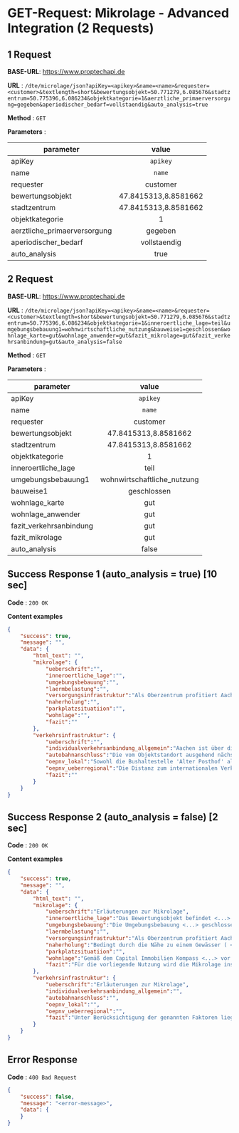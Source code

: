 # GET-Request: Mikrolage - Advanced Integration (2 Requests)

## 1 Request

**BASE-URL**: https://www.proptechapi.de

**URL** : `/dte/microlage/json?apiKey=<apikey>&name=<name>&requester=<customer>&textlength=short&bewertungsobjekt=50.771279,6.085676&stadtzentrum=50.775396,6.086234&objektkategorie=1&aerztliche_primaerversorgung=gegeben&aperiodischer_bedarf=vollstaendig&auto_analysis=true`

**Method** : `GET`

**Parameters** : 

| parameter        | value         
| ------------- |:-------------:| 
| apiKey     | `apikey` | 
| name     | `name` |
| requester     | customer |
| bewertungsobjekt     | 47.8415313,8.8581662 |
| stadtzentrum     | 47.8415313,8.8581662 |
| objektkategorie     | 1 |
| aerztliche_primaerversorgung     | gegeben |
| aperiodischer_bedarf     | vollstaendig |
| auto_analysis     | true |

## 2 Request

**BASE-URL**: https://www.proptechapi.de

**URL** : `/dte/microlage/json?apiKey=<apikey>&name=<name>&requester=<customer>&textlength=short&bewertungsobjekt=50.771279,6.085676&stadtzentrum=50.775396,6.086234&objektkategorie=1&inneroertliche_lage=teil&umgebungsbebauung1=wohnwirtschaftliche_nutzung&bauweise1=geschlossen&wohnlage_karte=gut&wohnlage_anwender=gut&fazit_mikrolage=gut&fazit_verkehrsanbindung=gut&auto_analysis=false`

**Method** : `GET`

**Parameters** : 

| parameter        | value         
| ------------- |:-------------:| 
| apiKey     | `apikey` | 
| name     | `name` |
| requester     | customer |
| bewertungsobjekt     | 47.8415313,8.8581662 |
| stadtzentrum     | 47.8415313,8.8581662 |
| objektkategorie     | 1 |
| inneroertliche_lage     | teil |
| umgebungsbebauung1     | wohnwirtschaftliche_nutzung |
| bauweise1     | geschlossen |
| wohnlage_karte     | gut |
| wohnlage_anwender     | gut |
| fazit_verkehrsanbindung     | gut |
| fazit_mikrolage     | gut |
| auto_analysis     | false |


## Success Response 1 (auto_analysis = true) [10 sec]

**Code** : `200 OK`

**Content examples**


```json
{
    "success": true,
    "message": "",
    "data": {
        "html_text": "",
        "mikrolage": {
            "ueberschrift":"",
            "inneroertliche_lage":"",
            "umgebungsbebauung":"",
            "laermbelastung":"",
            "versorgungsinfrastruktur":"Als Oberzentrum profitiert Aachen <...> auch die ärztliche Primärversorgung vor Ort gegeben.",
            "naherholung":"",
            "parkplatzsituatiion":"",
            "wohnlage":"",
            "fazit":""
        },
        "verkehrsinfrastruktur": {
            "ueberschrift":"",
            "individualverkehrsanbindung_allgemein":"Aachen ist über die Bundesstraßen B1 <...> angeschlossen.",
            "autobahnanschluss":"Die vom Objektstandort ausgehend nächstgelegene Auffahrt zur <...> der Anschlussstelle 'Aachen-Europaplatz'.",
            "oepnv_lokal":"Sowohl die Bushaltestelle 'Alter Posthof' als auch der u.a. als ICE-Haltestelle <...>  gut erreichbar ist.",
            "oepnv_ueberregional":"Die Distanz zum internationalen Verkehrsflughafen 'Düsseldorf' <...> rd. 74 km.",
            "fazit":""
        }
    }
}
```

## Success Response 2 (auto_analysis = false) [2 sec]

**Code** : `200 OK`

**Content examples**


```json
{
    "success": true,
    "message": "",
    "data": {
        "html_text": "",
        "mikrolage": {
            "ueberschrift":"Erläuterungen zur Mikrolage",
            "inneroertliche_lage":"Das Bewertungsobjekt befindet <...> von Aachen.",
            "umgebungsbebauung":"Die Umgebungsbebauung <...> geschlossener Bauweise aus.",
            "laermbelastung":"",
            "versorgungsinfrastruktur":"Als Oberzentrum profitiert Aachen <...> auch die ärztliche Primärversorgung vor Ort gegeben.",
            "naherholung":"Bedingt durch die Nähe zu einem Gewässer ( <...> im Umfeld der Immobilie.",
            "parkplatzsituatiion":"",
            "wohnlage":"Gemäß dem Capital Immobilien Kompass <...> vor Ort entspricht.",
            "fazit":"Für die vorliegende Nutzung wird die Mikrolage insgesamt als gut beurteilt."
        },
        "verkehrsinfrastruktur": {
            "ueberschrift":"Erläuterungen zur Mikrolage",
            "individualverkehrsanbindung_allgemein":"",
            "autobahnanschluss":"",
            "oepnv_lokal":"",
            "oepnv_ueberregional":"",
            "fazit":"Unter Berücksichtigung der genannten Faktoren liegt somit eine gute Verkehrsinfrastruktur vor."
        }
    }
}
```

## Error Response

**Code** : `400 Bad Request`

```json
{
    "success": false,
    "message": "<error-message>",
    "data": { 
    }
}
```